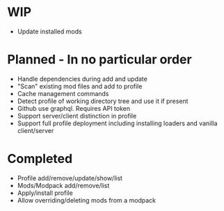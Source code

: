 # WIP
- Update installed mods

# Planned - In no particular order
- Handle dependencies during add and update
- "Scan" existing mod files and add to profile
- Cache management commands
- Detect profile of working directory tree and use it if present
- Github use graphql. Requires API token
- Support server/client distinction in profile
- Support full profile deployment including installing loaders and vanilla client/server

# Completed
- Profile add/remove/update/show/list
- Mods/Modpack add/remove/list
- Apply/install profile
- Allow overriding/deleting mods from a modpack
